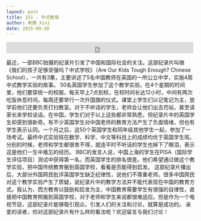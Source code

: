 ```yaml
---
layout: post
title: 151 - 中式教育
author: 希茜 Xixi
date: 2015-09-28
---
```


<iframe src="https://archive.org/embed/slowchinese_201909/Slow_Chinese_151.mp3" width="500" height="30" frameborder="0" webkitallowfullscreen="true" mozallowfullscreen="true" allowfullscreen></iframe>

最近，一部BBC拍摄的纪录片引发了中国和国际社会的关注。这部纪录片叫做《我们的孩子足够坚强吗？中式学校》（Are Our Kids Tough Enough? Chinese School），一共有3集，主要讲述了5名中国教师在英国的一所公立中学，实施4周中式教学实验的故事。
50名英国学生参加了这个教学实验。在4个星期的时间里，他们要穿统一的校服，每天早上7点到校，在校时间长达12小时，中间有两次吃饭休息时间。每周还要举行一次升国旗的仪式。课堂上学生们以记笔记为主，放学前他们还要负责打扫教室。对于不听话的学生，老师会让他们出去罚站，甚至请家长来学校谈话。在中国，学生们对于以上这些都非常熟悉，但纪录片中的英国学生却感到很新奇。有不少英国学生对中国老师的教育方法产生了负面情绪，但也有学生表示认同。一个月之后，这50个英国学生和同年级其他学生一起，参加了一场考试。最终中式实验班在数学、科学、中文等科目上的成绩均优于英国学生班。分别的时候，老师和学生都很舍不得，就连平时不听话的学生也掉下了眼泪，表示这是他们一生中难忘的经历。
BBC的发言人说，中国上海的学生在PISA（国际学生评估项目）测试中获得第一名，而英国学生的排名很差。他们希望通过做这个教学实验，把中国传统教育搬到英国学校，看看是否能得到启发。
这部纪录片播出后，大部分外国网民批评英国学生缺乏纪律性，说他们不尊重老师。很多中国网民对这个教学实验产生了质疑，说纪录片中的教学方法并不能代表现在中国的教育方式。我认为，西方教育以鼓励和启发为主，中国教育需要学生有很强的自律性，直接把中国教育照搬到英国学校，对于老师和学生来说都很难适应。但是作为一个电视节目，这部纪录片能够吸引观众，引发人们的关注和讨论，就算是成功的。
亲爱的读者，你对这部纪录片有什么样的看法呢？欢迎留言与我们讨论！
